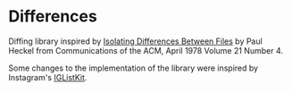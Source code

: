 # Differences
Diffing library inspired by [Isolating Differences Between Files](http://dl.acm.org/citation.cfm?id=359467) by Paul Heckel from Communications of the ACM, April 1978 Volume 21 Number 4.

Some changes to the implementation of the library were inspired by Instagram's [IGListKit](https://github.com/instagram/IGListKit).
